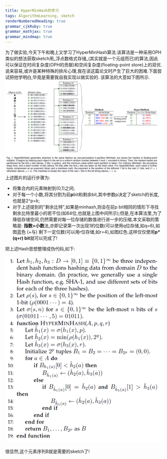 ```yaml
---
title: HyperMinHash的学习 
tags: AlgorithmLearning, sketch
renderNumberedHeading: true
grammar_cjkRuby: true
grammar_mathjax: true
grammar_mindmap: true
---
```

为了做实验,今天下午和晚上又学习了HyperMinHash算法.该算法是一种采用OPH类似的想法获取sketch用_浮点数格式存储_(其实就是一个元组而已)的算法,因此可以保证在时间复杂度(OPH的贡献)和空间复杂度(floating-point store)上的双优.说来容易,或许是某种特殊的排斥心理,我在读这篇论文时产生了巨大的困难.下面尝试把他学明白,毕竟是需要我自我实现以做实验的.
该算法的大意如下图所示.
![enter description here](https://raw.githubusercontent.com/liangzid/LittleBook/master/小书匠/1575895437488.png)
上述图片的运行步骤为:
* 将集合内的元素映射到(0,1)之间;
* 对于每一个小数,将其分割为前**p**bit和剩余bit,其中参数p决定了sketch的长度,也就是2^p=k;
* 对于上述提到的"剩余比特",如果是minhash,则会在前p bit相同的情形下寻找剩余比特里最小的若干位(如64位,也就是上图中间所示);但是,在本算法里,为了降低存储空间,仍然需要对每一位存储的数值进行进一步的压缩,本文采取的策略是: **指数+小数**法,亦即记录第一次出现1的位数(可以使用q位存储,如q=6),如图蓝色 (+与) 剩下一定位数(可以用r位存储,如r=4),如图红色.这样仅仅使用**p*(q+r) bit**就可以完成了!

把上述Hash思想整理成伪代码,如下:

![enter description here](https://raw.githubusercontent.com/liangzid/LittleBook/master/小书匠/1575897017761.png)

很显然,这个元素序列B就是需要的sketch了!

